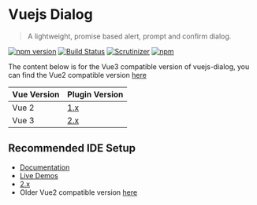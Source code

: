 # Vuejs Dialog

> A lightweight, promise based alert, prompt and confirm dialog.

[![npm version](https://badge.fury.io/js/vuejs-dialog.svg)](https://badge.fury.io/js/vuejs-dialog)
[![Build Status](https://travis-ci.org/Godofbrowser/vuejs-dialog.svg?branch=master)](https://travis-ci.org/Godofbrowser/vuejs-dialog)
[![Scrutinizer](https://img.shields.io/scrutinizer/g/Godofbrowser/vuejs-dialog.svg?branch=master)](https://scrutinizer-ci.com/g/Godofbrowser/vuejs-dialog/?branch=master)
[![npm](https://img.shields.io/npm/dt/vuejs-dialog.svg)](https://github.com/Godofbrowser/vuejs-dialog/archive/master.zip)

The content below is for the Vue3 compatible version of vuejs-dialog, you can find the Vue2 compatible version [here](https://github.com/Godofbrowser/vuejs-dialog/tree/v1.x)

| Vue Version | Plugin Version                                                  |
|-------------|-----------------------------------------------------------------|
| Vue 2       | [1.x](https://github.com/Godofbrowser/vuejs-dialog/tree/v1.x)   |
| Vue 3       | [2.x](https://github.com/Godofbrowser/vuejs-dialog/tree/master) |

## Recommended IDE Setup

- [Documentation](https://example.com/)
- [Live Demos](https://example.com/)
- [2.x](https://github.com/Godofbrowser/vuejs-dialog/tree/master)
- Older Vue2 compatible version [here](https://github.com/Godofbrowser/vuejs-dialog/tree/v1.x)
